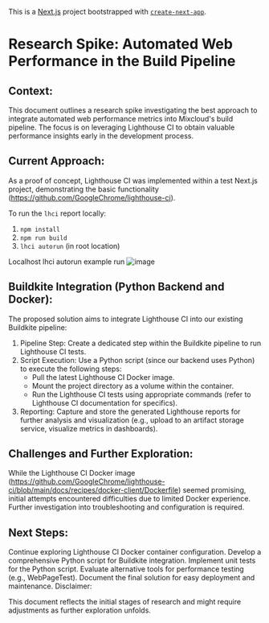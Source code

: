 This is a [Next.js](https://nextjs.org/) project bootstrapped with [`create-next-app`](https://github.com/vercel/next.js/tree/canary/packages/create-next-app).

# Research Spike: Automated Web Performance in the Build Pipeline

## Context:

This document outlines a research spike investigating the best approach to integrate automated web performance metrics into Mixcloud's build pipeline. The focus is on leveraging Lighthouse CI to obtain valuable performance insights early in the development process.

## Current Approach:

As a proof of concept, Lighthouse CI was implemented within a test Next.js project, demonstrating the basic functionality (https://github.com/GoogleChrome/lighthouse-ci).

To run the `lhci` report locally:
1. `npm install`
2. `npm run build`
3. `lhci autorun` (in root location)

Localhost lhci autorun example run
![image](https://github.com/LKTpuskas/mixcloud-favourites/assets/10063753/38169a83-4a7d-467c-9709-9cd35b6fd696)


## Buildkite Integration (Python Backend and Docker):

The proposed solution aims to integrate Lighthouse CI into our existing Buildkite pipeline:

1. Pipeline Step: Create a dedicated step within the Buildkite pipeline to run Lighthouse CI tests.
2. Script Execution: Use a Python script (since our backend uses Python) to execute the following steps:
   - Pull the latest Lighthouse CI Docker image.
   - Mount the project directory as a volume within the container.
   - Run the Lighthouse CI tests using appropriate commands (refer to Lighthouse CI documentation for specifics).
4. Reporting: Capture and store the generated Lighthouse reports for further analysis and visualization (e.g., upload to an artifact storage service, visualize metrics in dashboards).

## Challenges and Further Exploration:

While the Lighthouse CI Docker image (https://github.com/GoogleChrome/lighthouse-ci/blob/main/docs/recipes/docker-client/Dockerfile) seemed promising, initial attempts encountered difficulties due to limited Docker experience. Further investigation into troubleshooting and configuration is required.

## Next Steps:

Continue exploring Lighthouse CI Docker container configuration.
Develop a comprehensive Python script for Buildkite integration.
Implement unit tests for the Python script.
Evaluate alternative tools for performance testing (e.g., WebPageTest).
Document the final solution for easy deployment and maintenance.
Disclaimer:

This document reflects the initial stages of research and might require adjustments as further exploration unfolds.
